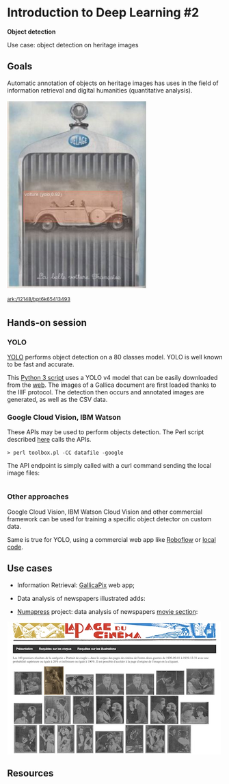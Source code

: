 # Introduction to Deep Learning #2
**Object detection**

Use case: object detection on heritage images 

## Goals 

Automatic annotation of objects on heritage images has uses in the field of information retrieval and digital humanities (quantitative analysis). 

![Object detection on engraving material](https://github.com/altomator/Introduction_to_Deep_Learning-2-Object_Detection/blob/main/images/objet.JPG)

<sup>[ark:/12148/bpt6k65413493](https://gallica.bnf.fr/ark:/12148/bpt6k65413493/f964.item)</sup>


## Hands-on session 

### YOLO
[YOLO](https://pjreddie.com/darknet/yolo/) performs object detection on a 80 classes model. YOLO is well known to be fast and accurate.

This [Python 3 script](https://github.com/altomator/Introduction_to_Deep_Learning-2-Object_Detection/blob/main/binder/object-detection-with-yolo.py) uses a YOLO v4 model that can be easily downloaded from the [web](https://github.com/AlexeyAB/darknet). The images of a Gallica document are first loaded thanks to the IIIF protocol. The detection then occurs and annotated images are generated, as well as the CSV data. 


### Google Cloud Vision, IBM Watson 

These APIs may be used to perform objects detection. The Perl script described [here](https://github.com/altomator/Image_Retrieval) calls the APIs. 

```
> perl toolbox.pl -CC datafile -google
```

The API endpoint is simply called with a curl command sending the local image files:

```

```


### Other approaches

Google Cloud Vision, IBM Watson Cloud Vision and other commercial framework can be used for training a specific object detector on custom data. 

Same is true for YOLO, using a commercial web app like [Roboflow](https://blog.roboflow.com/training-yolov4-on-a-custom-dataset/) or [local code](https://towardsdatascience.com/how-to-train-a-custom-object-detection-model-with-yolo-v5-917e9ce13208). 


## Use cases

- Information Retrieval: [GallicaPix](https://github.com/altomator/Image_Retrieval) web app; 

- Data analysis of newspapers illustrated adds: 

- [Numapress](http://www.numapresse.org/) project: data analysis of newspapers [movie section](http://www.numapresse.org/exploration/cinema_pages/query_illustration.php): 

[![Object detection on newspapers illustrations](https://github.com/altomator/Introduction_to_Deep_Learning-2-Object_Detection/blob/main/images/numapress.JPG)](http://www.numapresse.org/exploration/cinema_pages/query_illustration.php)


## Resources

